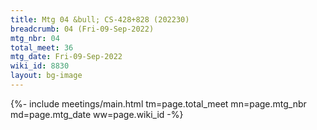 ```yaml
---
title: Mtg 04 &bull; CS-428+828 (202230)
breadcrumb: 04 (Fri-09-Sep-2022)
mtg_nbr: 04
total_meet: 36
mtg_date: Fri-09-Sep-2022
wiki_id: 8830
layout: bg-image
---
```


{%- include meetings/main.html
    tm=page.total_meet
    mn=page.mtg_nbr
    md=page.mtg_date
    ww=page.wiki_id
-%}
